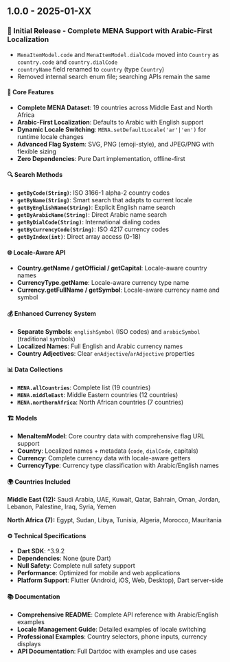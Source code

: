 ## 1.0.0 - 2025-01-XX

### 🚀 Initial Release - Complete MENA Support with Arabic-First Localization

- `MenaItemModel.code` and `MenaItemModel.dialCode` moved into `Country` as `country.code` and `country.dialCode`
- `countryName` field renamed to `country` (type `Country`)
- Removed internal search enum file; searching APIs remain the same

#### **🌟 Core Features**

- **Complete MENA Dataset**: 19 countries across Middle East and North Africa
- **Arabic-First Localization**: Defaults to Arabic with English support
- **Dynamic Locale Switching**: `MENA.setDefaultLocale('ar'|'en')` for runtime locale changes
- **Advanced Flag System**: SVG, PNG (emoji-style), and JPEG/PNG with flexible sizing
- **Zero Dependencies**: Pure Dart implementation, offline-first

#### **🔍 Search Methods**

- **`getByCode(String)`**: ISO 3166-1 alpha-2 country codes
- **`getByName(String)`**: Smart search that adapts to current locale
- **`getByEnglishName(String)`**: Explicit English name search
- **`getByArabicName(String)`**: Direct Arabic name search
- **`getByDialCode(String)`**: International dialing codes
- **`getByCurrencyCode(String)`**: ISO 4217 currency codes
- **`getByIndex(int)`**: Direct array access (0-18)

#### **🌐 Locale-Aware API**

- **Country.getName / getOfficial / getCapital**: Locale-aware country names
- **CurrencyType.getName**: Locale-aware currency type name
- **Currency.getFullName / getSymbol**: Locale-aware currency name and symbol

#### **💰 Enhanced Currency System**

- **Separate Symbols**: `englishSymbol` (ISO codes) and `arabicSymbol` (traditional symbols)
- **Localized Names**: Full English and Arabic currency names
- **Country Adjectives**: Clear `enAdjective`/`arAdjective` properties

#### **📊 Data Collections**

- **`MENA.allCountries`**: Complete list (19 countries)
- **`MENA.middleEast`**: Middle Eastern countries (12 countries)
- **`MENA.northernAfrica`**: North African countries (7 countries)

#### **🏗️ Models**

- **MenaItemModel**: Core country data with comprehensive flag URL support
- **Country**: Localized names + metadata (`code`, `dialCode`, capitals)
- **Currency**: Complete currency data with locale-aware getters
- **CurrencyType**: Currency type classification with Arabic/English names

#### **🌍 Countries Included**

**Middle East (12):** Saudi Arabia, UAE, Kuwait, Qatar, Bahrain, Oman, Jordan, Lebanon, Palestine, Iraq, Syria, Yemen

**North Africa (7):** Egypt, Sudan, Libya, Tunisia, Algeria, Morocco, Mauritania

#### **⚙️ Technical Specifications**

- **Dart SDK**: ^3.9.2
- **Dependencies**: None (pure Dart)
- **Null Safety**: Complete null safety support
- **Performance**: Optimized for mobile and web applications
- **Platform Support**: Flutter (Android, iOS, Web, Desktop), Dart server-side

#### **📚 Documentation**

- **Comprehensive README**: Complete API reference with Arabic/English examples
- **Locale Management Guide**: Detailed examples of locale switching
- **Professional Examples**: Country selectors, phone inputs, currency displays
- **API Documentation**: Full Dartdoc with examples and use cases
